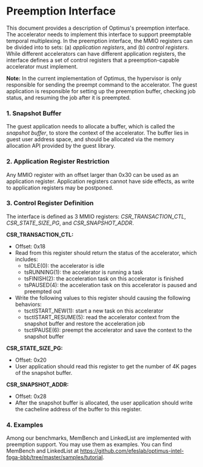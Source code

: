 # Preemption Interface

This document provides a description of Optimus's preemption interface. The accelerator needs to implement this interface to support preemptable temporal multiplexing. In the preemption interface, the MMIO registers can be divided into to sets: (a) *application registers*, and (b) *control registers*. While different accelerators can have different application registers, the interface defines a set of control registers that a preemption-capable accelerator must implement.

**Note:** In the current implementation of Optimus, the hypervisor is only responsible for sending the preempt command to the accelerator. The guest application is responsible for setting up the preemption buffer, checking job status, and resuming the job after it is preempted.

### 1. Snapshot Buffer

The guest application needs to allocate a buffer, which is called the *snapshot buffer*, to store the context of the accelerator. The buffer lies in guest user address space, and should be allocated via the memory allocation API provided by the guest library.

### 2. Application Register Restriction

Any MMIO register with an offset larger than 0x30 can be used as an application register. Application registers cannot have side effects, as write to application registers may be postponed.

### 3. Control Register Definition

The interface is defined as 3 MMIO registers: *CSR_TRANSACTION_CTL*, *CSR_STATE_SIZE_PG*, and *CSR_SNAPSHOT_ADDR*.

**CSR_TRANSACTION_CTL:**

- Offset: 0x18
- Read from this register should return the status of the accelerator, which includes:
  - tsIDLE(0): the accelerator is idle
  - tsRUNNING(1): the accelerator is running a task
  - tsFINISH(2): the acceleration task on this accelerator is finished
  - tsPAUSED(4): the acceleration task on this accelerator is paused and preempted out
- Write the following values to this register should causing the following behaviors:
  - tsctlSTART_NEW(1): start a new task on this accelerator
  - tsctlSTART_RESUME(5): read the accelerator context from the snapshot buffer and restore the acceleration job
  - tsctlPAUSE(6): preempt the accelerator and save the context to the snapshot buffer

**CSR_STATE_SIZE_PG:**

* Offset: 0x20
* User application should read this register to get the number of 4K pages of the snapshot buffer.

**CSR_SNAPSHOT_ADDR:**

* Offset: 0x28
* After the snapshot buffer is allocated, the user application should write the cacheline address of the buffer to this register.

### 4. Examples

Among our benchmarks, MemBench and LinkedList are implemented with preemption support. You may use them as examples. You can find MemBench and LinkedList at https://github.com/efeslab/optimus-intel-fpga-bbb/tree/master/samples/tutorial.